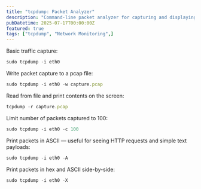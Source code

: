 ```yaml
---
title: "tcpdump: Packet Analyzer"
description: "Command-line packet analyzer for capturing and displaying network traffic."
pubDatetime: 2025-07-17T00:00:00Z
featured: true
tags: ["tcpdump", "Network Monitoring",]
---
```


Basic traffic capture:

```jsx
sudo tcpdump -i eth0
```

Write packet capture to a pcap file:

```jsx
sudo tcpdump -i eth0 -w capture.pcap
```

Read from file and print contents on the screen:

```jsx
tcpdump -r capture.pcap
```

Limit number of packets captured to 100:

```jsx
sudo tcpdump -i eth0 -c 100
```

Print packets in ASCII — useful for seeing HTTP requests and simple text payloads:

```jsx
sudo tcpdump -i eth0 -A
```

Print packets in hex and ASCII side-by-side:

```jsx
sudo tcpdump -i eth0 -X
```
